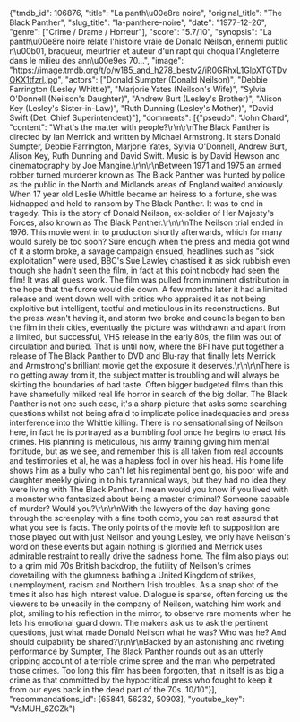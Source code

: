 {"tmdb_id": 106876, "title": "La panth\u00e8re noire", "original_title": "The Black Panther", "slug_title": "la-panthere-noire", "date": "1977-12-26", "genre": ["Crime / Drame / Horreur"], "score": "5.7/10", "synopsis": "La panth\u00e8re noire relate l'histoire vraie de Donald Neilson, ennemi public n\u00b01, braqueur, meurtrier et auteur d'un rapt qui choqua l'Angleterre dans le milieu des ann\u00e9es 70...", "image": "https://image.tmdb.org/t/p/w185_and_h278_bestv2/iR0GRhxL1GlpXTGTDvQKX1tfzrl.jpg", "actors": ["Donald Sumpter (Donald Neilson)", "Debbie Farrington (Lesley Whittle)", "Marjorie Yates (Neilson's Wife)", "Sylvia O'Donnell (Neilson's Daughter)", "Andrew Burt (Lesley's Brother)", "Alison Key (Lesley's Sister-in-Law)", "Ruth Dunning (Lesley's Mother)", "David Swift (Det. Chief Superintendent)"], "comments": [{"pseudo": "John Chard", "content": "What's the matter with people?\r\n\r\nThe Black Panther is directed by Ian Merrick and written by Michael Armstrong. It stars Donald Sumpter, Debbie Farrington, Marjorie Yates, Sylvia O'Donnell, Andrew Burt, Alison Key, Ruth Dunning and David Swift. Music is by David Hewson and cinematography by Joe Mangine.\r\n\r\nBetween 1971 and 1975 an armed robber turned murderer known as The Black Panther was hunted by police as the public in the North and Midlands areas of England waited anxiously. When 17 year old Leslie Whittle became an heiress to a fortune, she was kidnapped and held to ransom by The Black Panther. It was to end in tragedy. This is the story of Donald Neilson, ex-soldier of Her Majesty's Forces, also known as The Black Panther.\r\n\r\nThe Neilson trial ended in 1976. This movie went in to production shortly afterwards, which for many would surely be too soon? Sure enough when the press and media got wind of it a storm broke, a savage campaign ensued, headlines such as \"sick exploitation\" were used, BBC's Sue Lawley chastised it as sick rubbish even though she hadn't seen the film, in fact at this point nobody had seen the film! It was all guess work. The film was pulled from imminent distribution in the hope that the furore would die down. A few months later it had a limited release and went down well with critics who appraised it as not being exploitive but intelligent, tactful and meticulous in its reconstructions. But the press wasn't having it, and storm two broke and councils began to ban the film in their cities, eventually the picture was withdrawn and apart from a limited, but successful, VHS release in the early 80s, the film was out of circulation and buried. That is until now, where the BFI have put together a release of The Black Panther to DVD and Blu-ray that finally lets Merrick and Armstrong's brilliant movie get the exposure it deserves.\r\n\r\nThere is no getting away from it, the subject matter is troubling and will always be skirting the boundaries of bad taste. Often bigger budgeted films than this have shamefully milked real life horror in search of the big dollar. The Black Panther is not one such case, it's a sharp picture that asks some searching questions whilst not being afraid to implicate police inadequacies and press interference into the Whittle killing. There is no sensationalising of Neilson here, in fact he is portrayed as a bumbling fool once he begins to enact his crimes. His planning is meticulous, his army training giving him mental fortitude, but as we see, and remember this is all taken from real accounts and testimonies et al, he was a hapless fool in over his head. His home life shows him as a bully who can't let his regimental bent go, his poor wife and daughter meekly giving in to his tyrannical ways, but they had no idea they were living with The Black Panther. I mean would you know if you lived with a monster who fantasized about being a master criminal? Someone capable of murder? Would you?\r\n\r\nWith the lawyers of the day having gone through the screenplay with a fine tooth comb, you can rest assured that what you see is facts. The only points of the movie left to supposition are those played out with just Neilson and young Lesley, we only have Neilson's word on these events but again nothing is glorified and Merrick uses admirable restraint to really drive the sadness home. The film also plays out to a grim mid 70s British backdrop, the futility of Neilson's crimes dovetailing with the glumness bathing a United Kingdom of strikes, unemployment, racism and Northern Irish troubles. As a snap shot of the times it also has high interest value. Dialogue is sparse, often forcing us the viewers to be uneasily in the company of Neilson, watching him work and plot, smiling to his reflection in the mirror, to observe rare moments when he lets his emotional guard down. The makers ask us to ask the pertinent questions, just what made Donald Neilson what he was? Who was he? And should culpability be shared?\r\n\r\nBacked by an astonishing and riveting performance by Sumpter, The Black Panther rounds out as an utterly gripping account of a terrible crime spree and the man who perpetrated those crimes. Too long this film has been forgotten, that in itself is as big a crime as that committed by the hypocritical press who fought to keep it from our eyes back in the dead part of the 70s. 10/10"}], "recommandations_id": [65841, 56232, 50903], "youtube_key": "VsMUH_6ZCZk"}